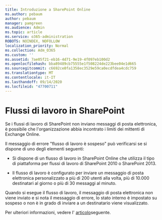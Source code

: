 ```yaml
---
title: Introduzione a SharePoint Online
ms.author: pebaum
author: pebaum
manager: pamgreen
ms.audience: Admin
ms.topic: article
ms.service: o365-administration
ROBOTS: NOINDEX, NOFOLLOW
localization_priority: Normal
ms.collection: Adm_O365
ms.custom: ''
ms.assetid: 7ae05f21-eb16-4d71-9e19-4f097eb100d2
ms.openlocfilehash: bba89489cb75555e1f508224de223bee04e1d665
ms.sourcegitcommit: c6692ce0fa1358ec3529e59ca0ecdfdea4cdc759
ms.translationtype: MT
ms.contentlocale: it-IT
ms.lasthandoff: 09/14/2020
ms.locfileid: "47700711"
---
```

# <a name="workflows-in-sharepoint"></a>Flussi di lavoro in SharePoint

Se i flussi di lavoro di SharePoint non inviano messaggi di posta elettronica, è possibile che l'organizzazione abbia incontrato i limiti dei mittenti di Exchange Online.

Il messaggio di errore "flusso di lavoro è sospeso" può verificarsi se si dispone di uno degli elementi seguenti:

- Si dispone di un flusso di lavoro in SharePoint Online che utilizza il tipo di piattaforma per flussi di lavoro di SharePoint 2010 o SharePoint 2013.

- Il flusso di lavoro è configurato per inviare un messaggio di posta elettronica personalizzato a più di 200 utenti alla volta, più di 10.000 destinatari al giorno o più di 30 messaggi al minuto.

Quando si esegue il flusso di lavoro, il messaggio di posta elettronica non viene inviato e si nota il messaggio di errore, lo stato interno è impostato su sospeso o non è in grado di inviare a un destinatario viene visualizzato.

Per ulteriori informazioni, vedere l' [articolo](https://docs.microsoft.com/sharepoint/support/workflows/configured-workflow-fails-running)seguente.

